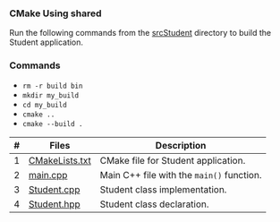 ### CMake Using shared

Run the following commands from the [srcStudent](../srcStudent) directory to build the Student application.

### Commands 

- `rm -r build bin`
- `mkdir my_build`
- `cd my_build`
- `cmake ..`
- `cmake --build .`

|   #   | Files                            | Description                               |
| :---: | ---------------------------------|-------------------------------------------|
|   1   | [CMakeLists.txt](CMakeLists.txt) | CMake file for Student application.       |
|   2   | [main.cpp](main.cpp)             | Main C++ file with the `main()` function. |
|   3   | [Student.cpp](Student.cpp)       | Student class implementation.             |
|   4   | [Student.hpp](Student.hpp)       | Student class declaration.                |